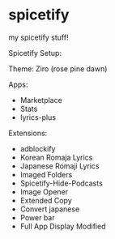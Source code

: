# spicetify
my spicetify stuff!

Spicetify Setup:

Theme: Ziro (rose pine dawn)

Apps:
- Marketplace
- Stats
- lyrics-plus

Extensions:
- adblockify
- Korean Romaja Lyrics
- Japanese Romaji Lyrics
- Imaged Folders
- Spicetify-Hide-Podcasts
- Image Opener
- Extended Copy
- Convert japanese
- Power bar
- Full App Display Modified

